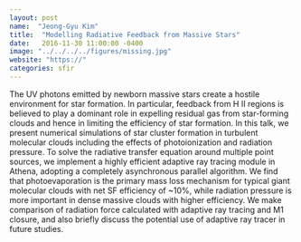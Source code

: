 ```yaml
---
layout: post
name:  "Jeong-Gyu Kim"
title:  "Modelling Radiative Feedback from Massive Stars"
date:   2016-11-30 11:00:00 -0400
image: "../../../../figures/missing.jpg"
website: "https://"
categories: sfir
---
```


The UV photons emitted by newborn massive stars create a hostile 
environment for star formation. In particular, feedback from H II 
regions is believed to play a dominant role in expelling residual gas 
from star-forming clouds and hence in limiting the efficiency of star 
formation. In this talk, we present numerical simulations of star 
cluster formation in turbulent molecular clouds including the effects 
of photoionization and radiation pressure. To solve the radiative 
transfer equation around multiple point sources, we implement a highly 
efficient adaptive ray tracing module in Athena, adopting a completely 
asynchronous parallel algorithm. We find that photoevaporation is the 
primary mass loss mechanism for typical giant molecular clouds with net 
SF efficiency of ~10%, while radiation pressure is more important in 
dense massive clouds with higher efficiency. We make comparison of 
radiation force calculated with adaptive ray tracing and M1 closure, 
and also briefly discuss the potential use of adaptive ray tracer in 
future studies.
